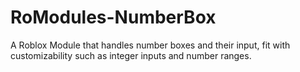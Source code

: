 # RoModules-NumberBox
A Roblox Module that handles number boxes and their input, fit with customizability such as integer inputs and number ranges.
